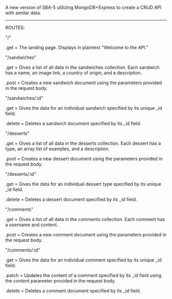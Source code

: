 A new version of SBA-5 utilizing MongoDB+Express to create a CRUD API with similar data.

------
ROUTES:

"/"

.get = The landing page. Displays in plaintext "Welcome to the API."



"/sandwiches"

.get = Gives a list of all data in the sandwiches collection. Each sandwich has a name, an image link, a country of origin, and a description.

.post = Creates a new sandwich document using the parameters provided in the request body.


"/sandwiches/:id"

.get = Gives the data for an individual sandwich specified by its unique _id field.

.delete = Deletes a sandwich document specified by its _id field.



"/desserts"

.get = Gives a list of all data in the desserts collection. Each dessert has a type, an array list of examples, and a description.

.post = Creates a new dessert document using the parameters provided in the request body.


"/desserts/:id"

.get = Gives the data for an individual dessert type specified by its unique _id field.

.delete = Deletes a dessert document specified by its _id field.



"/comments"

.get = Gives a list of all data in the comments collection. Each comment has a username and content.

.post = Creates a new comment document using the parameters provided in the request body.


"/comments/:id"

.get = Gives the data for an individual comment specified by its unique _id field.

.patch = Updates the content of a comment specified by its _id field using the content parameter provided in the request body.

.delete = Deletes a comment document specified by its _id field.
